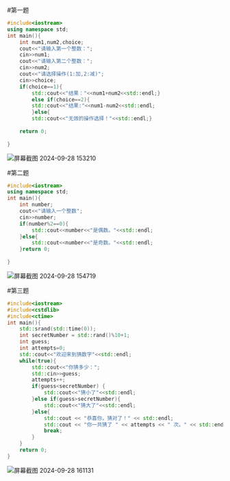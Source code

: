 #第一题
```cpp
#include<iostream>
using namespace std;
int main(){
	int num1,num2,choice;
	cout<<"请输入第一个整数：";
	cin>>num1;
	cout<<"请输入第二个整数：";
	cin>>num2;
	cout<<"请选择操作(1:加,2:减)";
	cin>>choice;
	if(choice==1){
		std::cout<<"结果："<<num1+num2<<std::endl;} 
		else if(choice==2){
		std::cout<<"结果:"<<num1-num2<<std::endl;
		}else{
		std::cout<<"无效的操作选择！"<<std::endl;}
		
	return 0;
	 
}
```
![屏幕截图 2024-09-28 153210](https://github.com/user-attachments/assets/b15c98cc-9e25-4742-88be-8b6d61ff22d0)

#第二题
```cpp
#include<iostream>
using namespace std;
int main(){
	int number;
	cout<<"请输入一个整数";
	cin>>number;
	if(number%2==0){
		std::cout<<number<<"是偶数。"<<std::endl;	
	}else{
		std::cout<<number<<"是奇数。"<<std::endl;		
	}return 0;
	 
}
```
![屏幕截图 2024-09-28 154719](https://github.com/user-attachments/assets/5b003710-320f-42fa-8898-619e07e434ca)


#第三题
```cpp
#include<iostream>
#include<cstdlib>
#include<ctime>
int main(){
	std::srand(std::time(0));
	int secretNumber = std::rand()%10+1;
	int guess;
	int attempts=0;
	std::cout<<"欢迎来到猜数字"<<std::endl;
	while(true){
		std::cout<<"你猜多少：";
		std::cin>>guess;
		attempts++;
		if(guess<secretNumber) {
			std::cout<<"猜小了"<<std::endl;
		}else if(guess>secretNumber){
			std::cout<<"猜大了"<<std::endl;
		}else{
			std::cout << "恭喜你，猜对了！" << std::endl;
            std::cout << "你一共猜了 " << attempts << " 次。" << std::endl;
            break;
		}
	}
	return 0;
}
```


![屏幕截图 2024-09-28 161131](https://github.com/user-attachments/assets/f79d488f-3f7f-47bc-ac91-88d15d06fbb4)














